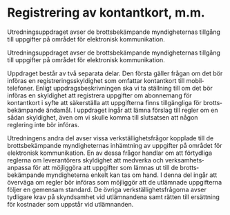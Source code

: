 # Registrering av kontantkort, m.m.

Utredningsuppdraget avser de brottsbekämpande myndigheternas tillgång till uppgifter på området för elektronisk kommunikation.

Utredningsuppdraget avser de brottsbekämpande myndigheternas tillgång till uppgifter på området för elektronisk kommunikation.

Uppdraget består av två separata delar. Den första gäller frågan om det bör införas en registrerings­skyldighet som omfattar kontant­kort till mobil­telefoner. Enligt uppdrags­beskriv­ningen ska vi ta ställning till om det bör införas en skyldig­het att registrera uppgifter om abonnemang för kontantkort i syfte att säker­ställa att upp­gifterna finns till­gängliga för brotts­bekämpande ändamål. I upp­draget ingår att lämna förslag till regler om en sådan skyldighet, även om vi skulle komma till slut­satsen att någon reglering inte bör införas.

Utredningens andra del avser vissa verk­ställig­hets­frågor kopplade till de brotts­bekämpande myndig­heternas inhämt­ning av upp­gifter på området för elektro­nisk kommu­nikation. En av dessa frågor handlar om att förtyd­liga reglerna om leveran­törers skyldighet att medverka och verk­samhets­anpassa för att möjlig­göra att uppgifter som lämnas ut till de brotts­bekämpande myndig­heterna enkelt kan tas om hand. I denna del ingår att överväga om regler bör införas som möjlig­gör att de utläm­nade upp­gifterna följer en gemen­sam standard. De övriga verk­ställig­hets­frågorna avser tydligare krav på skynd­samhet vid utläm­nandena samt rätten till ersätt­ning för kost­nader som uppstår vid utlämnan­den.
